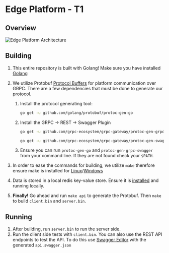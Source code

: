 # Edge Platform - T1

## Overview

![Edge Platform Architecture](https://docs.google.com/drawings/d/e/2PACX-1vROWOYEMLy9lta-RgUw9Ex0Gd3Um2wHl7wYJF_uLJ5_xpdm_YZnQOhU94z6pmJPS4nf9qClhej8ur46/pub?w=960&h=720)

## Building

1. This entire repository is built with Golang! Make sure you have installed [Golang](https://golang.org/doc/install)

1. We utilize Protobuf [Protocol Buffers](https://developers.google.com/protocol-buffers/) for platform communication over GRPC. There are a few dependencies that must be done to generate our protocol.
    1. Install the protocol generating tool: 
        ```bash
        go get -u github.com/golang/protobuf/protoc-gen-go
        ```
    1. Install the GRPC -> REST -> Swagger Plugin
        ```bash
        go get -u github.com/grpc-ecosystem/grpc-gateway/protoc-gen-grpc-gateway
        
        go get -u github.com/grpc-ecosystem/grpc-gateway/protoc-gen-swagger
        ```
    1. Ensure you can run `protoc-gen-go` and `protoc-gen-grpc-swagger` from your command line. If they are not found check your `$PATH`.
1. In order to ease the commands for building, we utilize `make` therefore ensure make is installed for [Linux](https://www.gnu.org/software/make/)/[Windows](http://gnuwin32.sourceforge.net/packages/make.htm)
1. Data is stored in a local redis key-value store. Ensure it is [installed](https://redis.io/topics/quickstart) and running locally.

1. **Finally!** Go ahead and run `make api` to generate the Protobuf. Then `make` to build `client.bin` and `server.bin`.


## Running

1. After building, run `server.bin` to run the server side.
1. Run the client side tests with `client.bin`. You can also use the REST API endpoints to test the API. To do this use [Swagger Editor](https://editor.swagger.io/) with the generated `api.swagger.json`